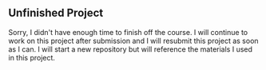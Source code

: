 ## Unfinished Project

Sorry, I didn't have enough time to finish off the course. I will continue to work on this project after submission and I will resubmit this project as soon as I can. I will start a new repository but will reference the materials I used in this project.